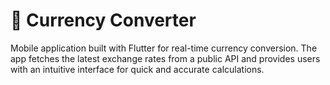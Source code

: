 # 💱 Currency Converter

Mobile application built with Flutter for real-time currency conversion. The app fetches the latest exchange rates from a public API and provides users with an intuitive interface for quick and accurate calculations.
